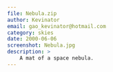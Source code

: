 ```yaml
---
file: Nebula.zip
author: Kevinator
email: gao_kevinator@hotmail.com
category: skies
date: 2000-06-06
screenshot: Nebula.jpg
description: >
    A mat of a space nebula.
---
```

